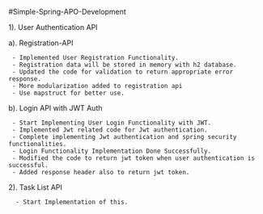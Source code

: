 #Simple-Spring-APO-Development


1). User Authentication API

   a). Registration-API

     - Implemented User Registration Functionality.
     - Registration data will be stored in memory with h2 database.
     - Updated the code for validation to return appropriate error response.
     - More modularization added to registration api
     - Use mapstruct for better use.
   

   b). Login API with JWT Auth
   
     - Start Implementing User Login Functionality with JWT.
     - Implemented Jwt related code for Jwt authentication.
     - Complete implementing Jwt authentication and spring security functionalities.
     - Login Functionality Implementation Done Successfully.
     - Modified the code to return jwt token when user authentication is successful.
     - Added response header also to return jwt token.
     



 2). Task List API

      - Start Implementation of this.

      
